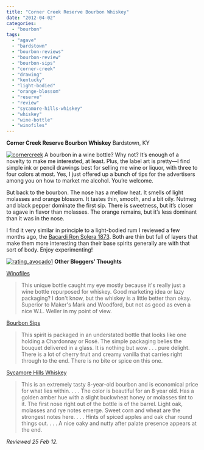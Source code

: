 ```yaml
---
title: "Corner Creek Reserve Bourbon Whiskey"
date: "2012-04-02"
categories: 
  - "bourbon"
tags: 
  - "agave"
  - "bardstown"
  - "bourbon-reviews"
  - "bourbon-review"
  - "bourbon-sips"
  - "corner-creek"
  - "drawing"
  - "kentucky"
  - "light-bodied"
  - "orange-blossom"
  - "reserve"
  - "review"
  - "sycamore-hills-whiskey"
  - "whiskey"
  - "wine-bottle"
  - "winofiles"
---
```


**Corner Creek Reserve Bourbon Whiskey** Bardstown, KY

[![](http://s3.amazonaws.com/thegourmez-wpmedia/2012/03/cornercreek.jpg "cornercreek")](http://s3.amazonaws.com/thegourmez-wpmedia/2012/03/cornercreek.jpg) A bourbon in a wine bottle? Why not? It’s enough of a novelty to make me interested, at least. Plus, the label art is pretty—I find simple ink or pencil drawings best for selling me wine or liquor, with three to four colors at most. Yes, I just offered up a bunch of tips for the advertisers among you on how to market me alcohol. You’re welcome.

But back to the bourbon. The nose has a mellow heat. It smells of light molasses and orange blossom. It tastes thin, smooth, and a bit oily. Nutmeg and black pepper dominate the first sip. There is sweetness, but it’s closer to agave in flavor than molasses. The orange remains, but it’s less dominant than it was in the nose.

I find it very similar in principle to a light-bodied rum I reviewed a few months ago, the [Bacardi Ron Solera 1873](http://www.thegourmez.com/2012/01/bacardi-ron-solera-1873/). Both are thin but full of layers that make them more interesting than their base spirits generally are with that sort of body. Enjoy experimenting!

[![](http://s3.amazonaws.com/thegourmez-wpmedia/2009/02/rating_avocado1.gif "rating_avocado1")](http://s3.amazonaws.com/thegourmez-wpmedia/2009/02/rating_avocado1.gif) **Other Bloggers’ Thoughts**

[Winofiles](http://www.winofiles.com/2012/03/corner-creek-reserve-bourbon-whiskey.html)

> This unique bottle caught my eye mostly because it's really just a wine bottle repurposed for whiskey. Good marketing idea or lazy packaging? I don't know, but the whiskey is a little better than okay. Superior to Maker's Mark and Woodford, but not as good as even a nice W.L. Weller in my point of view.

[Bourbon Sips](http://bourbonsips.com/craft-distillery/corner-creek-a-complex-gem-from-bardstown/)

> This spirit is packaged in an understated bottle that looks like one holding a Chardonnay or Rosé. The simple packaging belies the bouquet delivered in a glass. It is nothing but wow . . . pure delight. There is a lot of cherry fruit and creamy vanilla that carries right through to the end. There is no bite or spice on this one.

[Sycamore Hills Whiskey](http://shw2010.wordpress.com/2011/12/06/newest-bourbon-review-corner-creek-reserve-bourbon/)

> This is an extremely tasty 8-year-old bourbon and is economical price for what lies within. . . . The color is beautiful for an 8 year old. Has a golden amber hue with a slight buckwheat honey or molasses tint to it. The first nose right out of the bottle is of the barrel. Light oak, molasses and rye notes emerge. Sweet corn and wheat are the strongest notes here. . . . Hints of spiced apples and oak char round things out. . . . A nice oaky and nutty after palate presence appears at the end.

_Reviewed 25 Feb 12._
